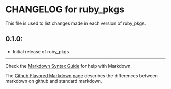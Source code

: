 # CHANGELOG for ruby_pkgs

This file is used to list changes made in each version of ruby_pkgs.

## 0.1.0:

* Initial release of ruby_pkgs

- - -
Check the [Markdown Syntax Guide](http://daringfireball.net/projects/markdown/syntax) for help with Markdown.

The [Github Flavored Markdown page](http://github.github.com/github-flavored-markdown/) describes the differences between markdown on github and standard markdown.
